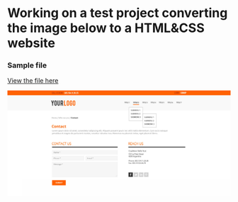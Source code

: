 # Working on a test project converting the image below to a HTML&CSS website

### Sample file

[View the file here](https://ezdevelopers.github.io/psd-to-html-test/.)

![psd image](CT_SkillTest_v1.jpg "PSD to html Conversion")

